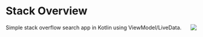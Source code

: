 # Stack Overview
<img align="right" src="https://github.com/Anvell/anvell.github.io/blob/master/StackOverview.gif">

Simple stack overflow search app in Kotlin using ViewModel/LiveData.